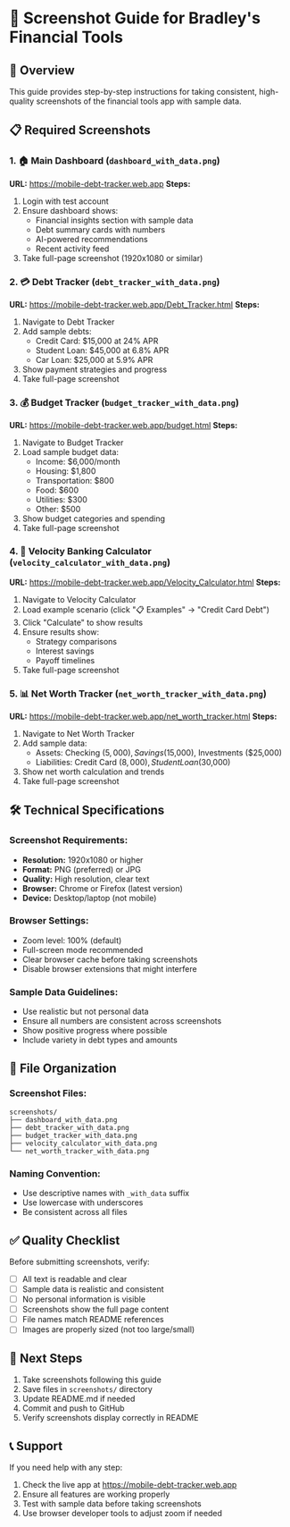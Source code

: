 # 📸 Screenshot Guide for Bradley's Financial Tools

## 🎯 **Overview**
This guide provides step-by-step instructions for taking consistent, high-quality screenshots of the financial tools app with sample data.

## 📋 **Required Screenshots**

### 1. 🏠 **Main Dashboard** (`dashboard_with_data.png`)
**URL:** https://mobile-debt-tracker.web.app
**Steps:**
1. Login with test account
2. Ensure dashboard shows:
   - Financial insights section with sample data
   - Debt summary cards with numbers
   - AI-powered recommendations
   - Recent activity feed
3. Take full-page screenshot (1920x1080 or similar)

### 2. 💳 **Debt Tracker** (`debt_tracker_with_data.png`)
**URL:** https://mobile-debt-tracker.web.app/Debt_Tracker.html
**Steps:**
1. Navigate to Debt Tracker
2. Add sample debts:
   - Credit Card: $15,000 at 24% APR
   - Student Loan: $45,000 at 6.8% APR
   - Car Loan: $25,000 at 5.9% APR
3. Show payment strategies and progress
4. Take full-page screenshot

### 3. 💰 **Budget Tracker** (`budget_tracker_with_data.png`)
**URL:** https://mobile-debt-tracker.web.app/budget.html
**Steps:**
1. Navigate to Budget Tracker
2. Load sample budget data:
   - Income: $6,000/month
   - Housing: $1,800
   - Transportation: $800
   - Food: $600
   - Utilities: $300
   - Other: $500
3. Show budget categories and spending
4. Take full-page screenshot

### 4. 🚀 **Velocity Banking Calculator** (`velocity_calculator_with_data.png`)
**URL:** https://mobile-debt-tracker.web.app/Velocity_Calculator.html
**Steps:**
1. Navigate to Velocity Calculator
2. Load example scenario (click "📋 Examples" → "Credit Card Debt")
3. Click "Calculate" to show results
4. Ensure results show:
   - Strategy comparisons
   - Interest savings
   - Payoff timelines
5. Take full-page screenshot

### 5. 📊 **Net Worth Tracker** (`net_worth_tracker_with_data.png`)
**URL:** https://mobile-debt-tracker.web.app/net_worth_tracker.html
**Steps:**
1. Navigate to Net Worth Tracker
2. Add sample data:
   - Assets: Checking ($5,000), Savings ($15,000), Investments ($25,000)
   - Liabilities: Credit Card ($8,000), Student Loan ($30,000)
3. Show net worth calculation and trends
4. Take full-page screenshot

## 🛠️ **Technical Specifications**

### **Screenshot Requirements:**
- **Resolution:** 1920x1080 or higher
- **Format:** PNG (preferred) or JPG
- **Quality:** High resolution, clear text
- **Browser:** Chrome or Firefox (latest version)
- **Device:** Desktop/laptop (not mobile)

### **Browser Settings:**
- Zoom level: 100% (default)
- Full-screen mode recommended
- Clear browser cache before taking screenshots
- Disable browser extensions that might interfere

### **Sample Data Guidelines:**
- Use realistic but not personal data
- Ensure all numbers are consistent across screenshots
- Show positive progress where possible
- Include variety in debt types and amounts

## 📁 **File Organization**

### **Screenshot Files:**
```
screenshots/
├── dashboard_with_data.png
├── debt_tracker_with_data.png
├── budget_tracker_with_data.png
├── velocity_calculator_with_data.png
└── net_worth_tracker_with_data.png
```

### **Naming Convention:**
- Use descriptive names with `_with_data` suffix
- Use lowercase with underscores
- Be consistent across all files

## ✅ **Quality Checklist**

Before submitting screenshots, verify:
- [ ] All text is readable and clear
- [ ] Sample data is realistic and consistent
- [ ] No personal information is visible
- [ ] Screenshots show the full page content
- [ ] File names match README references
- [ ] Images are properly sized (not too large/small)

## 🚀 **Next Steps**

1. Take screenshots following this guide
2. Save files in `screenshots/` directory
3. Update README.md if needed
4. Commit and push to GitHub
5. Verify screenshots display correctly in README

## 📞 **Support**

If you need help with any step:
1. Check the live app at https://mobile-debt-tracker.web.app
2. Ensure all features are working properly
3. Test with sample data before taking screenshots
4. Use browser developer tools to adjust zoom if needed

